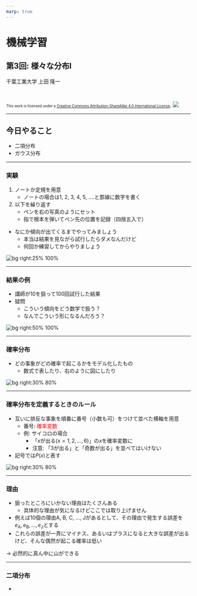 ```yaml
---
marp: true
---
```


<!-- footer: "機械学習（と統計）第3回" -->

# 機械学習

## 第3回: 様々な分布I

千葉工業大学 上田 隆一

<br />

<span style="font-size:70%">This work is licensed under a </span>[<span style="font-size:70%">Creative Commons Attribution-ShareAlike 4.0 International License</span>](https://creativecommons.org/licenses/by-sa/4.0/).
![](https://i.creativecommons.org/l/by-sa/4.0/88x31.png)

---

<!-- paginate: true -->

## 今日やること

- 二項分布
- ガウス分布

---

### 実験

1. ノートか定規を用意
    - ノートの場合は1, 2, 3, 4, 5, ....と罫線に数字を書く
2. 以下を繰り返す
    - ペンを右の写真のようにセット
    - 指で根本を弾いてペン先の位置を記録（四捨五入で）

- なにか傾向が出てくるまでやってみましょう
    - 本当は結果を見ながら試行したらダメなんだけど
    - 何回か練習してからやりましょう

![bg right:25% 100%](./figs/pengame.png)

---

### 結果の例

- 講師が10を狙って100回試行した結果
- 疑問
    - こういう傾向をどう数学で扱う？
    - なんでこういう形になるんだろう？

![bg right:50% 100%](./figs/pengame_freq.png)

---

### 確率分布

- どの事象がどの確率で起こるかをモデル化したもの
    - 数式で表したり、右のように図にしたり

![bg right:30% 80%](figs/dice_distribution.png)

---

### 確率分布を定義するときのルール

- 互いに排反な事象を順番に番号（小数も可）をつけて並べた横軸を用意
    - 番号: <span style="color:red">確率変数</span>
    - 例: サイコロの場合
        - 「$x$が出る$(x=1, 2, \dots, 6)$」の$x$を確率変数に
        - 注意: 「3が出る」と「奇数が出る」を並べてはいけない
- 記号では$P(x)$と表す

![bg right:30% 80%](figs/dice_distribution.png)

---

### 理由

- 狙ったところにいかない理由はたくさんある
    - 具体的な理由が気になるけどここでは取り上げません
- 例えば10個の理由A, B, C, ..., Jがあるとして、その理由で発生する誤差を$e_\text{A}, e_\text{B}, ..., e_\text{J}$とする
- これらの誤差が一斉にマイナス、あるいはプラスになると大きな誤差が出るけど、そんな偶然が起こる確率は低い

→ 必然的に真ん中に山ができる

---

### 二項分布

- 
